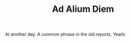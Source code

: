 ---
title: Ad Alium Diem
letter: A
permalink: "/definitions/ad-alium-diem.html"
body: At another day. A common phrase in the old reports. Yearb
published_at: '2018-07-07'
layout: post
---